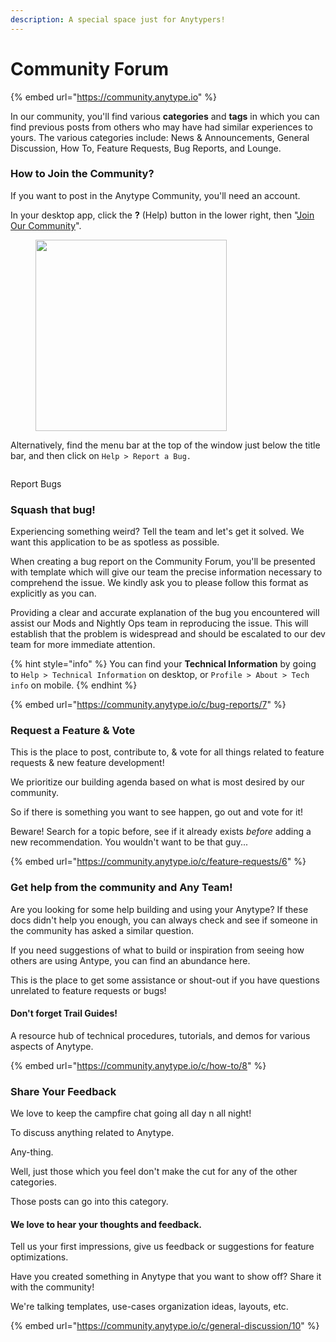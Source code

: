 ```yaml
---
description: A special space just for Anytypers!
---
```


# Community Forum

{% embed url="https://community.anytype.io" %}

In our community, you'll find various **categories** and **tags** in which you can find previous posts from others who may have had similar experiences to yours. The various categories include: News & Announcements, General Discussion, How To, Feature Requests, Bug Reports, and Lounge.

### How to Join the Community?

If you want to post in the Anytype Community, you'll need an account.

In your desktop app, click the **?** (Help) button in the lower right, then "[Join Our Community](https://community.anytype.io/invites/sig5xTU4ZZ)".

<figure><img src="../.gitbook/assets/Screenshot 2023-08-23 at 17.42.16.png" alt="" width="306"><figcaption></figcaption></figure>

Alternatively, find the menu bar at the top of the window just below the title bar, and then click on `Help > Report a Bug.`

<figure><img src="../.gitbook/assets/image (45).png" alt=""><figcaption></figcaption></figure>

Report Bugs

### Squash that bug!

Experiencing something weird? Tell the team and let's get it solved. We want this application to be as spotless as possible.

When creating a bug report on the Community Forum, you'll be presented with template which will give our team the precise information necessary to comprehend the issue. We kindly ask you to please follow this format as explicitly as you can.

Providing a clear and accurate explanation of the bug you encountered will assist our Mods and Nightly Ops team in reproducing the issue. This will establish that the problem is widespread and should be escalated to our dev team for more immediate attention.

{% hint style="info" %}
You can find your **Technical Information** by going to `Help > Technical Information` on desktop, or `Profile > About > Tech info` on mobile.
{% endhint %}

{% embed url="https://community.anytype.io/c/bug-reports/7" %}

### Request a Feature & Vote

This is the place to post, contribute to, & vote for all things related to feature requests & new feature development!&#x20;

We prioritize our building agenda based on what is most desired by our community.&#x20;

So if there is something you want to see happen, go out and vote for it!

Beware! Search for a topic before, see if it already exists _before_ adding a new recommendation. You wouldn't want to be that guy...

{% embed url="https://community.anytype.io/c/feature-requests/6" %}

### Get help from the community and Any Team!

Are you looking for some help building and using your Anytype? If these docs didn't help you enough, you can always check and see if someone in the community has asked a similar question.&#x20;

If you need suggestions of what to build or inspiration from seeing how others are using Antype, you can find an abundance here.&#x20;

This is the place to get some assistance or shout-out if you have questions unrelated to feature requests or bugs!

#### Don't forget Trail Guides!

A resource hub of technical procedures, tutorials, and demos for various aspects of Anytype.

{% embed url="https://community.anytype.io/c/how-to/8" %}

### Share Your Feedback

We love to keep the campfire chat going all day n all night!

To discuss anything related to Anytype.

Any-thing.

Well, just those which you feel don't make the cut for any of the other categories.

Those posts can go into this category.

#### We love to hear your thoughts and feedback.

Tell us your first impressions, give us feedback or suggestions for feature optimizations.

Have you created something in Anytype that you want to show off? Share it with the community!

We're talking templates, use-cases organization ideas, layouts, etc.

{% embed url="https://community.anytype.io/c/general-discussion/10" %}
